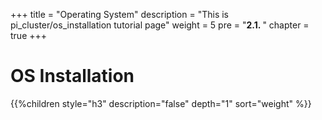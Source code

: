 +++
title = "Operating System"
description = "This is pi_cluster/os_installation tutorial page"
weight = 5 
pre = "<b>2.1. </b>"
chapter = true
+++

# OS Installation

{{%children style="h3" description="false" depth="1" sort="weight" %}}

